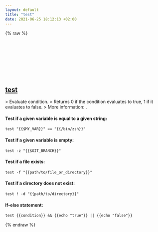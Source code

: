```yaml
---
layout: default
title: "test"
date: 2021-06-25 18:12:13 +02:00
---
```

{% raw %}
<h2 id="test">
  <a href="/en/common/test.html">test</a> <a href="#test"><svg class="icon">
    <use href="/assets/images/unicode_sprite.svg#link" />
  </svg></a>
</h2>
> Evaluate condition.
> Returns 0 if the condition evaluates to true, 1 if it evaluates to false.
> More information: <https://www.gnu.org/software/coreutils/test>.

#### Test if a given variable is equal to a given string:
```shell
test "{{$MY_VAR}}" == "{{/bin/zsh}}"
```
#### Test if a given variable is empty:
```shell
test -z "{{$GIT_BRANCH}}"
```
#### Test if a file exists:
```shell
test -f "{{path/to/file_or_directory}}"
```
#### Test if a directory does not exist:
```shell
test ! -d "{{path/to/directory}}"
```
#### If-else statement:
```shell
test {{condition}} && {{echo "true"}} || {{echo "false"}}
```
{% endraw %}